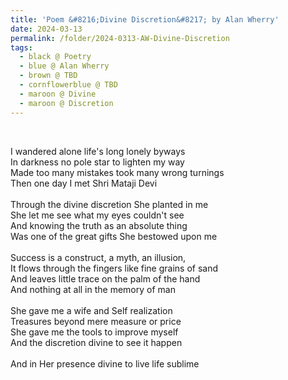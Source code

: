 ```yaml
---
title: 'Poem &#8216;Divine Discretion&#8217; by Alan Wherry'
date: 2024-03-13
permalink: /folder/2024-0313-AW-Divine-Discretion
tags:
  - black @ Poetry
  - blue @ Alan Wherry
  - brown @ TBD
  - cornflowerblue @ TBD
  - maroon @ Divine
  - maroon @ Discretion
---
```


<br>

<p>
I wandered alone life's long lonely byways<br>
In darkness no pole star to lighten my way<br>
Made too many mistakes took many wrong turnings<br>
Then one day I met Shri Mataji Devi<br>
<br>
Through the divine discretion She planted in me<br>
She let me see what my eyes couldn't see<br>
And knowing the truth as an absolute thing<br>
Was one of the great gifts She bestowed upon me<br>
<br>
Success is a construct, a myth, an illusion,<br>
It flows through the fingers like fine grains of sand<br>
And leaves little trace on the palm of the hand<br>
And nothing at all in the memory of man<br>
<br>
She gave me a wife and Self realization<br>
Treasures beyond mere measure or price<br>
She gave me the tools to improve myself<br>
And the discretion divine to see it happen<br>
<br>
And in Her presence divine to live life sublime<br>
</p>